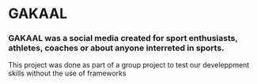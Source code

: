 # GAKAAL
### GAKAAL was a social media created for sport enthusiasts, athletes, coaches or about anyone interreted in sports.
This project was done as part of a group project to test our develeppment skills without the use of frameworks
